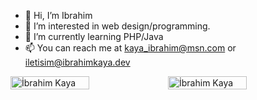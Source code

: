 - 👋 Hi, I’m Ibrahim
- 👀 I’m interested in web design/programming.
- 🌱 I’m currently learning PHP/Java
- 📫 You can reach me at kaya_ibrahim@msn.com or iletisim@ibrahimkaya.dev

<div style="display: flex;">
 <img width="50%" align="center" src="https://github-readme-stats.vercel.app/api?username=ibrahim-kaya&show_icons=true&locale=en&theme=algolia&include_all_commits=true&count_private=true" alt="İbrahim Kaya"/>
  <img width="50%" align="center" src="https://github-readme-stats.vercel.app/api/top-langs?username=ibrahim-kaya&show_icons=true&locale=en&layout=compact&langs_count=8&theme=algolia" alt="İbrahim Kaya"/>
</div>
<!---
XpDeviL/XpDeviL is a ✨ special ✨ repository because its `README.md` (this file) appears on your GitHub profile.
You can click the Preview link to take a look at your changes.
--->
